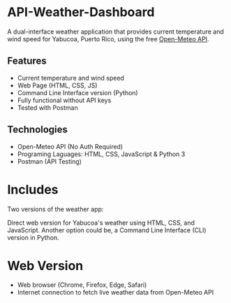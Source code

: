 # API-Weather-Dashboard

A dual-interface weather application that provides current temperature and wind speed for Yabucoa, Puerto Rico, using the free [Open-Meteo API](https://open-meteo.com/).

## Features

- Current temperature and wind speed  
- Web Page (HTML, CSS, JS)  
- Command Line Interface version (Python)  
- Fully functional without API keys  
- Tested with Postman  

## Technologies
- Open-Meteo API (No Auth Required)
- Programing Laguages: HTML, CSS, JavaScript & Python 3
- Postman (API Testing)

# Includes
Two versions of the weather app:

Direct web version for Yabucoa's weather using HTML, CSS, and JavaScript. Another option could be, a Command Line Interface (CLI) version in Python. 

# Web Version
- Web browser (Chrome, Firefox, Edge, Safari)
- Internet connection to fetch live weather data from Open-Meteo API
